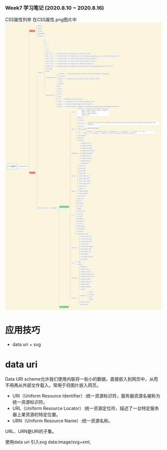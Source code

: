 ### Week7 学习笔记 (2020.8.10 ~ 2020.8.16)

CSS属性列举
在CSS属性.png图片中
![image](https://github.com/naLiao/Frontend-02-Template/blob/master/week07/CSS%E5%B1%9E%E6%80%A7.png)

# 应用技巧
- data uri + svg

# data uri
Data URI scheme允许我们使用内联将一些小的数据，直接嵌入到网页中，从而不用再从外部文件载入。常用于将图片嵌入网页。

- URI（Uniform Resource Identifier）:统一资源标识符，服务器资源名被称为统一资源标识符。
- URL（Uniform Resource Locator）:统一资源定位符，描述了一台特定服务器上某资源的特定位置。
- URN（Uniform Resource Name）:统一资源名称。

URL、URN是URI的子集。

使用data uri 引入svg
data:image/svg+xml,<svg width="100%" height="100%" version="1.1" xmlns="http://www.w3.org/2000/svg">...<svg>
